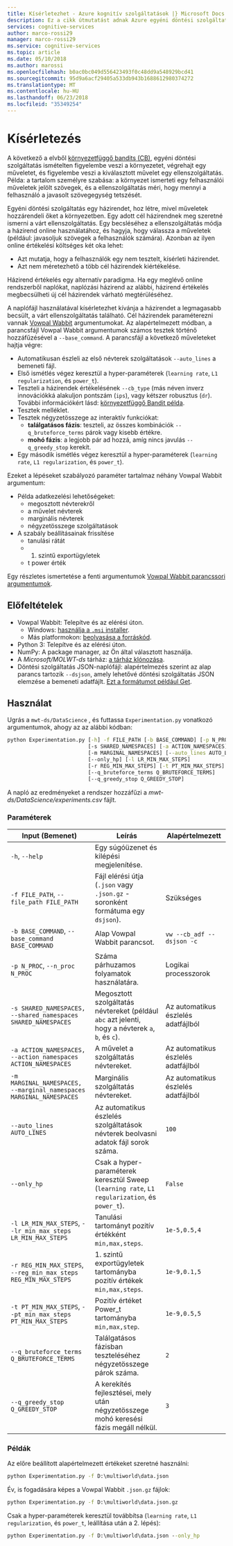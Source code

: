 ```yaml
---
title: Kísérletezhet - Azure kognitív szolgáltatások |} Microsoft Docs
description: Ez a cikk útmutatást adnak Azure egyéni döntési szolgáltatás kísérletezhet.
services: cognitive-services
author: marco-rossi29
manager: marco-rossi29
ms.service: cognitive-services
ms.topic: article
ms.date: 05/10/2018
ms.author: marossi
ms.openlocfilehash: b0ac0bc049d556423493f0c48dd9a548929bcd41
ms.sourcegitcommit: 95d9a6acf29405a533db943b1688612980374272
ms.translationtype: MT
ms.contentlocale: hu-HU
ms.lasthandoff: 06/23/2018
ms.locfileid: "35349254"
---
```

# <a name="experimentation"></a>Kísérletezés

A következő a elvből [környezetfüggő bandits (CB)](https://www.microsoft.com/en-us/research/blog/contextual-bandit-breakthrough-enables-deeper-personalization/), egyéni döntési szolgáltatás ismételten figyelembe veszi a környezetet, végrehajt egy műveletet, és figyelembe veszi a kiválasztott művelet egy ellenszolgáltatás. Példa: a tartalom személyre szabása: a környezet ismerteti egy felhasználói műveletek jelölt szövegek, és a ellenszolgáltatás méri, hogy mennyi a felhasználó a javasolt szövegegység tetszését.

Egyéni döntési szolgáltatás egy házirendet, hoz létre, mivel műveletek hozzárendeli őket a környezetben. Egy adott cél házirendnek meg szeretné ismerni a várt ellenszolgáltatás. Egy becsléséhez a ellenszolgáltatás módja a házirend online használatához, és hagyja, hogy válassza a műveletek (például: javasoljuk szövegek a felhasználók számára). Azonban az ilyen online értékelési költséges két oka lehet:

* Azt mutatja, hogy a felhasználók egy nem tesztelt, kísérleti házirendet.
* Azt nem méretezhető a több cél házirendek kiértékelése.

Házirend értékelés egy alternatív paradigma. Ha egy meglévő online rendszerből naplókat, naplózási házirend az alábbi, házirend értékelés megbecsülheti új cél házirendek várható megtérüléséhez.

A naplófájl használatával kísérletezhet kívánja a házirendet a legmagasabb becsült, a várt ellenszolgáltatás található. Cél házirendek paraméterezni vannak [Vowpal Wabbit](https://github.com/JohnLangford/vowpal_wabbit/wiki) argumentumokat. Az alapértelmezett módban, a parancsfájl Vowpal Wabbit argumentumok számos tesztek történő hozzáfűzésével a `--base_command`. A parancsfájl a következő műveleteket hajtja végre:

* Automatikusan észleli az első névterek szolgáltatások `--auto_lines` a bemeneti fájl.
* Első ismétlés végez keresztül a hyper-paraméterek (`learning rate`, `L1 regularization`, és `power_t`).
* Teszteli a házirendek értékelésének `--cb_type` (más néven inverz innovációkká alakuljon pontszám (`ips`), vagy kétszer robusztus (`dr`). További információkért lásd: [környezetfüggő Bandit példa](https://github.com/JohnLangford/vowpal_wabbit/wiki/Contextual-Bandit-Example).
* Tesztek melléklet.
* Tesztek négyzetösszege az interaktív funkciókat:
   * **találgatásos fázis**: teszteli, az összes kombinációk `--q_bruteforce_terms` párok vagy kisebb értékre.
   * **mohó fázis**: a legjobb pár ad hozzá, amíg nincs javulás `--q_greedy_stop` kerekít.
* Egy második ismétlés végez keresztül a hyper-paraméterek (`learning rate`, `L1 regularization`, és `power_t`).

Ezeket a lépéseket szabályozó paraméter tartalmaz néhány Vowpal Wabbit argumentum:
- Példa adatkezelési lehetőségeket:
  - megosztott névterekről
  - a művelet névterek
  - marginális névterek
  - négyzetösszege szolgáltatások
- A szabály beállításainak frissítése
  - tanulási rátát
  - 1. szintű exportügyletek
  - t power érték

Egy részletes ismertetése a fenti argumentumok [Vowpal Wabbit parancssori argumentumok](https://github.com/JohnLangford/vowpal_wabbit/wiki/Command-line-arguments).

## <a name="prerequisites"></a>Előfeltételek
- Vowpal Wabbit: Telepítve és az elérési úton.
  - Windows: [használja a `.msi` installer](https://github.com/eisber/vowpal_wabbit/releases).
  - Más platformokon: [beolvasása a forráskód](https://github.com/JohnLangford/vowpal_wabbit/releases).
- Python 3: Telepítve és az elérési úton.
- NumPy: A package manager, az Ön által választott használja.
- A *Microsoft/MOLWT-ds* tárház: [a tárház klónozása](https://github.com/Microsoft/mwt-ds).
- Döntési szolgáltatás JSON-naplófájl: alapértelmezés szerint az alap parancs tartozik `--dsjson`, amely lehetővé döntési szolgáltatás JSON elemzése a bemeneti adatfájlt. [Ezt a formátumot például Get](https://github.com/JohnLangford/vowpal_wabbit/blob/master/test/train-sets/decisionservice.json).

## <a name="usage"></a>Használat
Ugrás a `mwt-ds/DataScience` , és futtassa `Experimentation.py` vonatkozó argumentumok, ahogy az az alábbi kódban:

```cmd
python Experimentation.py [-h] -f FILE_PATH [-b BASE_COMMAND] [-p N_PROC]
                          [-s SHARED_NAMESPACES] [-a ACTION_NAMESPACES]
                          [-m MARGINAL_NAMESPACES] [--auto_lines AUTO_LINES]
                          [--only_hp] [-l LR_MIN_MAX_STEPS]
                          [-r REG_MIN_MAX_STEPS] [-t PT_MIN_MAX_STEPS]
                          [--q_bruteforce_terms Q_BRUTEFORCE_TERMS]
                          [--q_greedy_stop Q_GREEDY_STOP]
```

A napló az eredményeket a rendszer hozzáfűzi a *mwt-ds/DataScience/experiments.csv* fájlt.

### <a name="parameters"></a>Paraméterek
| Input (Bemenet) | Leírás | Alapértelmezett |
| --- | --- | --- |
| `-h`, `--help` | Egy súgóüzenet és kilépési megjelenítése. | |
| `-f FILE_PATH`, `--file_path FILE_PATH` | Fájl elérési útja (`.json` vagy `.json.gz` - soronként formátuma egy `dsjson`). | Szükséges |  
| `-b BASE_COMMAND`, `--base_command BASE_COMMAND` | Alap Vowpal Wabbit parancsot.  | `vw --cb_adf --dsjson -c` |  
| `-p N_PROC`, `--n_proc N_PROC` | Száma párhuzamos folyamatok használatára. | Logikai processzorok |  
| `-s SHARED_NAMESPACES, --shared_namespaces SHARED_NAMESPACES` | Megosztott szolgáltatás névtereket (például `abc` azt jelenti, hogy a névterek `a`, `b`, és `c`).  | Az automatikus észlelés adatfájlból |  
| `-a ACTION_NAMESPACES, --action_namespaces ACTION_NAMESPACES` | A művelet a szolgáltatás névtereket. | Az automatikus észlelés adatfájlból |  
| `-m MARGINAL_NAMESPACES, --marginal_namespaces MARGINAL_NAMESPACES` | Marginális szolgáltatás névtereket. | Az automatikus észlelés adatfájlból |  
| `--auto_lines AUTO_LINES` | Az automatikus észlelés szolgáltatások névterek beolvasni adatok fájl sorok száma. | `100` |  
| `--only_hp` | Csak a hyper-paraméterek keresztül Sweep (`learning rate`, `L1 regularization`, és `power_t`). | `False` |  
| `-l LR_MIN_MAX_STEPS`, `--lr_min_max_steps LR_MIN_MAX_STEPS` | Tanulási tartományt pozitív értékként `min,max,steps`. | `1e-5,0.5,4` |  
| `-r REG_MIN_MAX_STEPS`, `--reg_min_max_steps REG_MIN_MAX_STEPS` | 1. szintű exportügyletek tartományba pozitív értékek `min,max,steps`. | `1e-9,0.1,5` |  
| `-t PT_MIN_MAX_STEPS`, `--pt_min_max_steps PT_MIN_MAX_STEPS` | Pozitív értéket Power_t tartományba `min,max,step`. | `1e-9,0.5,5` |  
| `--q_bruteforce_terms Q_BRUTEFORCE_TERMS` | Találgatásos fázisban teszteléséhez négyzetösszege párok száma. | `2` |  
| `--q_greedy_stop Q_GREEDY_STOP` | A kerekítés fejlesztései, mely után négyzetösszege mohó keresési fázis megáll nélkül. | `3` |  

### <a name="examples"></a>Példák
Az előre beállított alapértelmezett értékeket szeretné használni:
```cmd
python Experimentation.py -f D:\multiworld\data.json
```

Év, is fogadására képes a Vowpal Wabbit `.json.gz` fájlok:
```cmd
python Experimentation.py -f D:\multiworld\data.json.gz
```

Csak a hyper-paraméterek keresztül továbbítsa (`learning rate`, `L1 regularization`, és `power_t`, leállítása után a 2. lépés):
```cmd
python Experimentation.py -f D:\multiworld\data.json --only_hp
```
